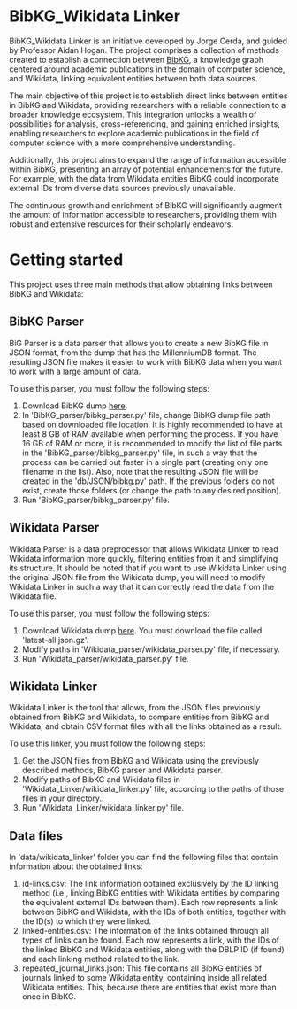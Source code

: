 # BibKG_Wikidata Linker

BibKG_Wikidata Linker is an initiative developed by Jorge Cerda, and guided by Professor Aidan Hogan. 
The project comprises a collection of methods created to establish a connection between [BibKG](https://bibkg.imfd.cl/), a knowledge graph centered around academic publications in the domain of computer science, and Wikidata, linking equivalent entities between both data sources.

The main objective of this project is to establish direct links between entities in BibKG and Wikidata, providing researchers with a reliable connection to a broader knowledge ecosystem. This integration unlocks a wealth of possibilities for analysis, cross-referencing, and gaining enriched insights, enabling researchers to explore academic publications in the field of computer science with a more comprehensive understanding.

Additionally, this project aims to expand the range of information accessible within BibKG, presenting an array of potential enhancements for the future. For example, with the data from Wikidata entities BibKG could incorporate external IDs from diverse data sources previously unavailable. 

The continuous growth and enrichment of BibKG will significantly augment the amount of information accessible to researchers, providing them with robust and extensive resources for their scholarly endeavors.

# Getting started

This project uses three main methods that allow obtaining links between BibKG and Wikidata:

## BibKG Parser

BiG Parser is a data parser that allows you to create a new BibKG file in JSON format, from the dump that has the MillenniumDB format. The resulting JSON file makes it easier to work with BibKG data when you want to work with a large amount of data.

To use this parser, you must follow the following steps:

1. Download BibKG dump [here](https://henryrosales.com/media/datasets/dblp_arnetminer_aligment.milldb.zip).
2. In 'BibKG_parser/bibkg_parser.py' file, change BibKG dump file path based on downloaded file location. It is highly recommended to have at least 8 GB of RAM available when performing the process. If you have 16 GB of RAM or more, it is recommended to modify the list of file parts in the 'BibKG_parser/bibkg_parser.py' file, in such a way that the process can be carried out faster in a single part (creating only one filename in the list). Also, note that the resulting JSON file will be created in the 'db/JSON/bibkg.py' path. If the previous folders do not exist, create those folders (or change the path to any desired position).
3. Run 'BibKG_parser/bibkg_parser.py' file. 

## Wikidata Parser

Wikidata Parser is a data preprocessor that allows Wikidata Linker to read Wikidata information more quickly, filtering entities from it and simplifying its structure. It should be noted that if you want to use Wikidata Linker using the original JSON file from the Wikidata dump, you will need to modify Wikidata Linker in such a way that it can correctly read the data from the Wikidata file.

To use this parser, you must follow the following steps:

1. Download Wikidata dump [here](https://dumps.wikimedia.org/wikidatawiki/entities/). You must download the file called 'latest-all.json.gz'.
2. Modify paths in 'Wikidata_parser/wikidata_parser.py' file, if necessary.
3. Run 'Wikidata_parser/wikidata_parser.py' file.

## Wikidata Linker

Wikidata Linker is the tool that allows, from the JSON files previously obtained from BibKG and Wikidata, to compare entities from BibKG and Wikidata, and obtain CSV format files with all the links obtained as a result.

To use this linker, you must follow the following steps:

1. Get the JSON files from BibKG and Wikidata using the previously described methods, BibKG parser and Wikidata parser.
2. Modify paths of BibKG and Wikidata files in 'Wikidata_Linker/wikidata_linker.py' file, according to the paths of those files in your directory..
3. Run 'Wikidata_Linker/wikidata_linker.py' file.

## Data files

In 'data/wikidata_linker' folder you can find the following files that contain information about the obtained links:

1. id-links.csv: The link information obtained exclusively by the ID linking method (i.e., linking BibKG entities with Wikidata entities by comparing the equivalent external IDs between them). Each row represents a link between BibKG and Wikidata, with the IDs of both entities, together with the ID(s) to which they were linked.
2. linked-entities.csv: The information of the links obtained through all types of links can be found. Each row represents a link, with the IDs of the linked BibKG and Wikidata entities, along with the DBLP ID (if found) and each linking method related to the link.
3. repeated_journal_links.json: This file contains all BibKG entities of journals linked to some Wikidata entity, containing inside all related Wikidata entities. This, because there are entities that exist more than once in BibKG.

